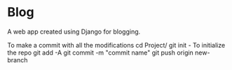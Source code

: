 # Blog
A web app created using Django for blogging.


To make a commit with all the modifications
cd Project/
git init - To initialize the repo
git add -A 
git commit -m "commit name"
git push origin new-branch
